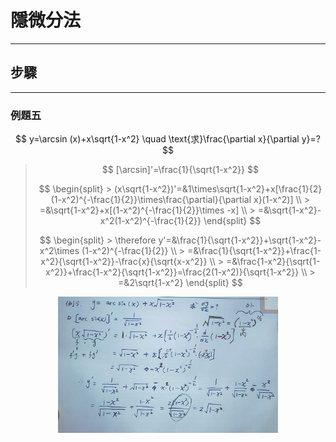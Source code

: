 # 隱微分法

---

## 步驟

---

### 例題五

$$
y=\arcsin (x)+x\sqrt{1-x^2} \quad \text{求}\frac{\partial x}{\partial y}=?
$$

> $$
> [\arcsin]'=\frac{1}{\sqrt{1-x^2}}
> $$
>
> $$
> \begin{split}
    > (x\sqrt{1-x^2})'=&1\times\sqrt{1-x^2}+x[\frac{1}{2}(1-x^2)^{-\frac{1}{2}}\times\frac{\partial}{\partial x}(1-x^2)] \\
    > =&\sqrt{1-x^2}+x[(1-x^2)^{-\frac{1}{2}}\times -x] \\
    > =&\sqrt{1-x^2}-x^2(1-x^2)^{-\frac{1}{2}}
> \end{split}
> $$
>
> $$
> \begin{split}
    > \therefore y'=&\frac{1}{\sqrt{1-x^2}}+\sqrt{1-x^2}-x^2\times (1-x^2)^{-\frac{1}{2}} \\
    > =&\frac{1}{\sqrt{1-x^2}}+\frac{1-x^2}{\sqrt{1-x^2}}-\frac{x}{\sqrt{x-x^2}} \\
    > =&\frac{1-x^2}{\sqrt{1-x^2}}+\frac{1-x^2}{\sqrt{1-x^2}}=\frac{2(1-x^2)}{\sqrt{1-x^2}} \\
    > =&2\sqrt{1-x^2}
> \end{split}
> $$

<div align="center"><img src=./Pictrue/IMG_20221122_113428.jpg width=70%></div>